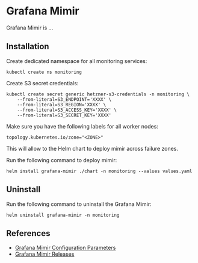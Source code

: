 # Grafana Mimir

Grafana Mimir is ...

## Installation

Create dedicated namespace for all monitoring services:

```shell
kubectl create ns monitoring
```

Create S3 secret credentials:

```shell
kubectl create secret generic hetzner-s3-credentials -n monitoring \
    --from-literal=S3_ENDPOINT='XXXX' \
    --from-literal=S3_REGION='XXXX' \
    --from-literal=S3_ACCESS_KEY='XXXX' \
    --from-literal=S3_SECRET_KEY='XXXX'
```

Make sure you have the following labels for all worker nodes:

```
topology.kubernetes.io/zone="<ZONE>"
```

This will allow to the Helm chart to deploy mimir across failure zones.

Run the following command to deploy mimir:

```shell
helm install grafana-mimir ./chart -n monitoring --values values.yaml
```

## Uninstall

Run the following command to uninstall the Grafana Mimir:

```shell
helm uninstall grafana-mimir -n monitoring
```

## References

-   [Grafana Mimir Configuration Parameters](https://grafana.com/docs/mimir/latest/configure/configuration-parameters/)
-   [Grafana Mimir Releases](https://github.com/grafana/mimir/releases)
